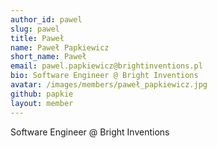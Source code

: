 ```yaml
---
author_id: pawel
slug: pawel
title: Paweł
name: Paweł Papkiewicz
short_name: Paweł
email: pawel.papkiewicz@brightinventions.pl
bio: Software Engineer @ Bright Inventions
avatar: /images/members/paweł_papkiewicz.jpg
github: papkie
layout: member
---
```


Software Engineer @ Bright Inventions
